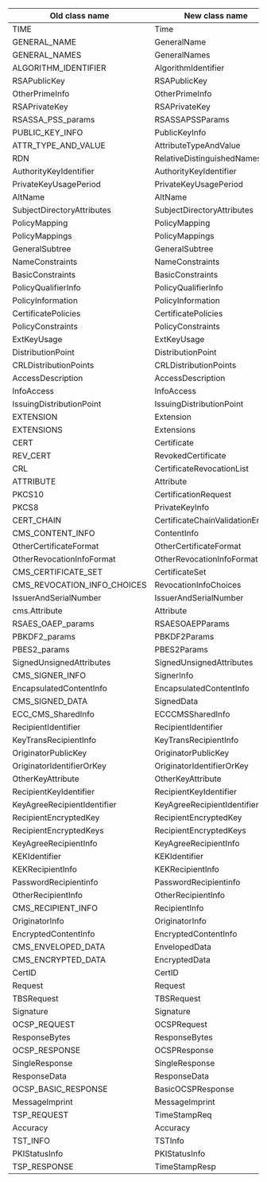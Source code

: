 | Old class name | New class name |
|----------------|----------------|
| TIME | Time |
| GENERAL_NAME | GeneralName |
| GENERAL_NAMES | GeneralNames |
| ALGORITHM_IDENTIFIER | AlgorithmIdentifier |
| RSAPublicKey | RSAPublicKey |
| OtherPrimeInfo | OtherPrimeInfo |
| RSAPrivateKey | RSAPrivateKey |
| RSASSA_PSS_params | RSASSAPSSParams |
| PUBLIC_KEY_INFO | PublicKeyInfo |
| ATTR_TYPE_AND_VALUE | AttributeTypeAndValue |
| RDN | RelativeDistinguishedNames |
| AuthorityKeyIdentifier | AuthorityKeyIdentifier |
| PrivateKeyUsagePeriod | PrivateKeyUsagePeriod |
| AltName | AltName |
| SubjectDirectoryAttributes | SubjectDirectoryAttributes |
| PolicyMapping | PolicyMapping |
| PolicyMappings | PolicyMappings |
| GeneralSubtree | GeneralSubtree |
| NameConstraints | NameConstraints |
| BasicConstraints | BasicConstraints |
| PolicyQualifierInfo | PolicyQualifierInfo |
| PolicyInformation | PolicyInformation |
| CertificatePolicies | CertificatePolicies |
| PolicyConstraints | PolicyConstraints |
| ExtKeyUsage | ExtKeyUsage |
| DistributionPoint | DistributionPoint |
| CRLDistributionPoints | CRLDistributionPoints |
| AccessDescription | AccessDescription |
| InfoAccess | InfoAccess |
| IssuingDistributionPoint | IssuingDistributionPoint |
| EXTENSION | Extension |
| EXTENSIONS | Extensions |
| CERT | Certificate |
| REV_CERT | RevokedCertificate |
| CRL | CertificateRevocationList |
| ATTRIBUTE | Attribute |
| PKCS10 | CertificationRequest |
| PKCS8 | PrivateKeyInfo |
| CERT_CHAIN | CertificateChainValidationEngine |
| CMS_CONTENT_INFO | ContentInfo |
| OtherCertificateFormat | OtherCertificateFormat |
| OtherRevocationInfoFormat | OtherRevocationInfoFormat |
| CMS_CERTIFICATE_SET | CertificateSet |
| CMS_REVOCATION_INFO_CHOICES | RevocationInfoChoices |
| IssuerAndSerialNumber | IssuerAndSerialNumber |
| cms.Attribute | Attribute |
| RSAES_OAEP_params | RSAESOAEPParams |
| PBKDF2_params | PBKDF2Params |
| PBES2_params | PBES2Params |
| SignedUnsignedAttributes | SignedUnsignedAttributes |
| CMS_SIGNER_INFO | SignerInfo |
| EncapsulatedContentInfo | EncapsulatedContentInfo |
| CMS_SIGNED_DATA | SignedData |
| ECC_CMS_SharedInfo | ECCCMSSharedInfo |
| RecipientIdentifier | RecipientIdentifier |
| KeyTransRecipientInfo | KeyTransRecipientInfo |
| OriginatorPublicKey | OriginatorPublicKey |
| OriginatorIdentifierOrKey | OriginatorIdentifierOrKey |
| OtherKeyAttribute | OtherKeyAttribute |
| RecipientKeyIdentifier | RecipientKeyIdentifier |
| KeyAgreeRecipientIdentifier | KeyAgreeRecipientIdentifier |
| RecipientEncryptedKey | RecipientEncryptedKey |
| RecipientEncryptedKeys | RecipientEncryptedKeys |
| KeyAgreeRecipientInfo | KeyAgreeRecipientInfo |
| KEKIdentifier | KEKIdentifier |
| KEKRecipientInfo | KEKRecipientInfo |
| PasswordRecipientinfo | PasswordRecipientinfo |
| OtherRecipientInfo | OtherRecipientInfo |
| CMS_RECIPIENT_INFO | RecipientInfo |
| OriginatorInfo | OriginatorInfo |
| EncryptedContentInfo | EncryptedContentInfo |
| CMS_ENVELOPED_DATA | EnvelopedData |
| CMS_ENCRYPTED_DATA | EncryptedData |
| CertID | CertID |
| Request | Request |
| TBSRequest | TBSRequest |
| Signature | Signature |
| OCSP_REQUEST | OCSPRequest |
| ResponseBytes | ResponseBytes |
| OCSP_RESPONSE | OCSPResponse |
| SingleResponse | SingleResponse |
| ResponseData | ResponseData |
| OCSP_BASIC_RESPONSE | BasicOCSPResponse |
| MessageImprint | MessageImprint |
| TSP_REQUEST | TimeStampReq |
| Accuracy | Accuracy |
| TST_INFO | TSTInfo |
| PKIStatusInfo | PKIStatusInfo |
| TSP_RESPONSE | TimeStampResp |